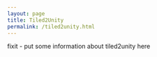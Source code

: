 ```yaml
---
layout: page
title: Tiled2Unity
permalink: /tiled2unity.html
---
```

fixit - put some information about tiled2unity here